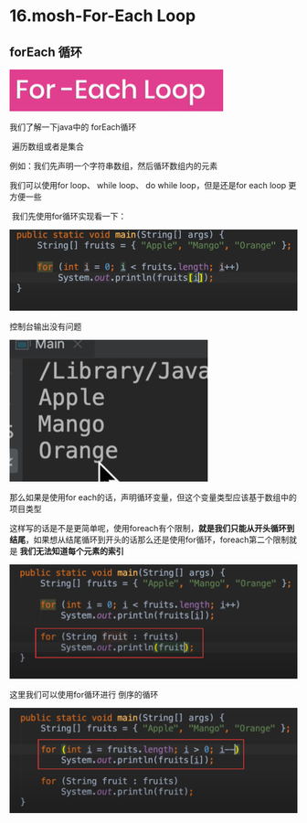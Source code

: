 # 16.mosh-For-Each Loop

 ## forEach 循环

![1648389439563](../../../.vuepress/public/images/1648389439563.png)



我们了解一下java中的 forEach循环

​		遍历数组或者是集合



例如：我们先声明一个字符串数组，然后循环数组内的元素

我们可以使用for loop、 while loop、 do while loop，但是还是for each loop 更方便一些

​	我们先使用for循环实现看一下：

![1648390250956](../../../.vuepress/public/images/1648390250956.png)



控制台输出没有问题

![1648390269404](../../../.vuepress/public/images/1648390269404.png)



那么如果是使用for each的话，声明循环变量，但这个变量类型应该基于数组中的项目类型

​	这样写的话是不是更简单呢，使用foreach有个限制，**就是我们只能从开头循环到结尾**，如果想从结尾循环到开头的话那么还是使用for循环，foreach第二个限制就是 **我们无法知道每个元素的索引**

![1648390437755](../../../.vuepress/public/images/1648390437755.png)



这里我们可以使用for循环进行 倒序的循环

![1648390606455](../../../.vuepress/public/images/1648390606455.png)



































































































































































































